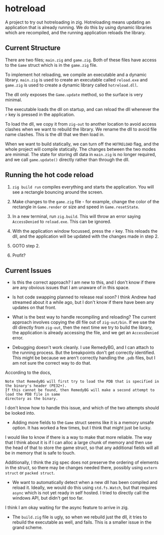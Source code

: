 # hotreload

A project to try out hotreloading in zig. Hotreloading means updating an
application that is already running. We do this by using dynamic libraries
which are recompiled, and the running application reloads the library.

## Current Structure
There are two files; `main.zig` and `game.zig`. Both of these files have access
to the `Game` struct which is in the `game.zig` file.

To implement hot reloading, we compile an executable and a dynamic library.
`main.zig` is used to create an executable called `reload.exe` 
and `game.zig` is used to create a dynamic library called `hotreload.dll`.

The dll only exposes the `Game.update` method, so the surface is very
minimal. 

The executable loads the dll on startup, and can reload the dll whenever
the `r` key is pressed in the application.

To load the dll, we copy it from `zig-out` to another location to avoid access
clashes when we want to rebuild the library.
We rename the dll to avoid file name clashes. This is the dll that we then
load in.

When we want to build statically, we can turn off the `HOTRELOAD` flag,
and the whole project will compile statically. The changes between the two
modes are minimal. The state for storing dll data in `main.zig` is no longer
required, and we call `game.update()` directly rather than through the dll.

## Running the hot code reload
1. `zig build run` compiles everything and starts the application. You will see a
rectangle bouncing around the screen.

2. Make changes to the `game.zig` file - for example, change the
color of the rectangle in `Game.render` or size and speed in `Game.resetState`.

3. In a new terminal, run `zig.build`. This will throw an error saying `AccessDenied` to
`reload.exe`. This can be ignored.

4. With the application window focussed, press the `r` key. This reloads the dll, and
the application will be updated with the changes made in step 2.

5. GOTO step 2.

6. Profit?

## Current Issues

- Is this the correct approach? I am new to this, and I don't know if there are any
obvious issues that I am unaware of in this space.

- Is hot code swapping planned to release real soon? I think Andrew had streamed about
it a while ago, but I don't know if there have been any updates on that front.

- What is the best way to handle recompiling and reloading? The current approach involves
copying the dll file out of `zig-out/bin`. If we use the dll directly from `zig-out`, then
the next time we try to build the library, the application is already accessing the file, and
we get an `AccessDenied` error.

- Debugging doesn't work cleanly. I use RemedyBG, and I can attach to the running
process. But the breakpoints don't get correctly identified. This might be because
we aren't correctly handling the `.pdb` files, but I am not sure the correct
way to do that. 

According to the docs,
```
Note that RemedyBG will first try to load the PDB that is specified in the binary's header (PE32+).
If this cannot be found, then RemedyBG will make a second attempt to load the PDB file in same
directory as the binary.
```
I don't know how to handle this issue, and which of the two attempts should be looked into.

- Adding more fields to the `Game` struct seems like it is a memory unsafe option. It has worked
a few times, but I think that might just be lucky. 

I would like to know if there is a way to
make that more reliable. The way that I think about it is if I can alloc a large chunk of memory
and then use the head of that to store the game struct, so that any additional fields will all
be in memory that is safe to touch.

Additionally, I think the zig spec does not preserve the ordering of elements in the struct, so
there may be changes needed there, possibly using `extern struct` or `packed struct`.

- We want to automatically detect when a new dll has been compiled and reload
it. Ideally, we would do this using `std.fs.Watch`, but that requires `async`
which is not yet ready in self hosted. I tried to directly call the windows
API, but didn't get too far.

I think I am okay waiting for the async feature to arrive in zig.

- The `build.zig` file is ugly, so when we rebuild just the dll, it tries to rebuild the
executable as well, and fails. This is a smaller issue in the grand scheme.
